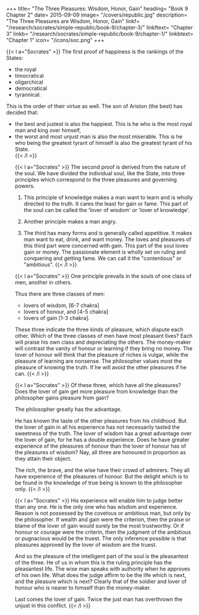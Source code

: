 +++
title= "The Three Pleasures: Wisdom, Honor, Gain"
heading= "Book 9 Chapter 2"
date= 2015-09-09
image= "/covers/republic.jpg"
description= "The Three Pleasures are Wisdom, Honor, Gain"
linkf= "/research/socrates/simple-republic/book-9/chapter-3/"
linkftext= "Chapter 3"
linkb= "/research/socrates/simple-republic/book-9/chapter-1/"
linkbtext= "Chapter 1"
icon= "/icons/soc.png"
+++


{{< l a="Socrates" >}}
The first proof of happiness is the rankings of the States:
<ul>
  <li>the royal</li>
  <li>timocratical</li>
  <li>oligarchical</li>
  <li>democratical</li>
  <li>tyrannical.</li>
</ul>

This is the order of their virtue as well. The son of Ariston (the best) has decided that:
<ul>
  <li>the best and justest is also the happiest. This is he who is the most royal man and king over himself,</li>
  <li>the worst and most unjust man is also the most miserable. This is he who being the greatest tyrant of himself is also the greatest tyrant of his State.
</li>
{{< /l >}}



{{< l a="Socrates" >}}
The second proof is derived from the nature of the soul. We have divided the individual soul, like the State, into three principles which correspond to the three pleasures and governing powers.

1. This principle of knowledge makes a man want to learn and is wholly directed to the truth. It cares the least for gain or fame. This part of the soul can be called the 'lover of wisdom' or 'lover of knowledge'.

2. Another principle makes a man angry.

3. The third has many forms and is generally called appetitive. It makes man want to eat, drink, and want money. The loves and pleasures of this third part were concerned with gain. This part of the soul loves gain or money. The passionate element is wholly set on ruling and conquering and getting fame. We can call it the "contentious" or "ambitious".
{{< /l >}}



{{< l a="Socrates" >}}
One principle prevails in the souls of one class of men, another in others.

Thus there are three classes of men:
<ul>
  <li>lovers of wisdom, [6-7 chakra]</li>
  <li>lovers of honour, and [4-5 chakra]</li>
  <li>lovers of gain [1-3 chakra].</li>
</ul>

These three indicate the three kinds of pleasure, which dispute each other. Which of the three classes of men have most pleasant lives? Each will praise his own class and depreciating the others. The money-maker will contrast the vanity of honour or learning if they bring no money. The lover of honour will think that the pleasure of riches is vulgar, while the pleasure of learning are nonsense. The philosopher values most the pleasure of knowing the truth. If he will avoid the other pleasures if he can.
{{< /l >}}


{{< l a="Socrates" >}}
Of these three, which have all the pleasures? Does the lover of gain get more pleasure from knowledge than the philosopher gains pleasure from gain?

The philosopher greatly has the advantage.

He has known the taste of the other pleasures from his childhood. But the lover of gain in all his experience has not necessarily tasted the sweetness of the truth. The lover of wisdom has a great advantage over the lover of gain, for he has a double experience. Does he have greater experience of the pleasures of honour than the lover of honour has of the pleasures of wisdom? Nay, all three are honoured in proportion as they attain their object.

The rich, the brave, and the wise have their crowd of admirers. They all have experience of the pleasures of honour. But the delight which is to be found in the knowledge of true being is known to the philosopher only.
{{< /l >}}


{{< l a="Socrates" >}}
His experience will enable him to judge better than any one. He is the only one who has wisdom and experience. Reason is not possessed by the covetous or ambitious man, but only by the philosopher. If wealth and gain were the criterion, then the praise or blame of the lover of gain would surely be the most trustworthy. Or if honour or courage were the criterin, then the judgment of the ambitious or pugnacious would be the truest. The only inference possible is that pleasures approved by the lover of wisdom are the truest.

And so the pleasure of the intelligent part of the soul is the pleasantest of the three. He of us in whom this is the ruling principle has the pleasantest life. The wise man speaks with authority when he approves of his own life. What does the judge affirm to be the life which is next, and the pleasure which is next? Clearly that of the soldier and lover of honour who is nearer to himself than the money-maker.

Last comes the lover of gain. Twice the just man has overthrown the unjust in this conflict.
{{< /l >}}
